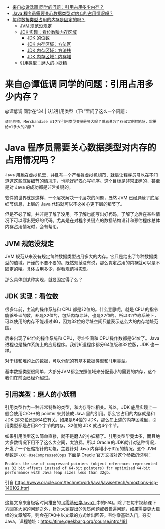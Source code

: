 

- [来自@谭低调 同学的问题：引用占用多少内存？](#%e6%9d%a5%e8%87%aa%e8%b0%ad%e4%bd%8e%e8%b0%83-%e5%90%8c%e5%ad%a6%e7%9a%84%e9%97%ae%e9%a2%98%e5%bc%95%e7%94%a8%e5%8d%a0%e7%94%a8%e5%a4%9a%e5%b0%91%e5%86%85%e5%ad%98)
- [Java 程序员需要关心数据类型对内存的占用情况吗？](#java-%e7%a8%8b%e5%ba%8f%e5%91%98%e9%9c%80%e8%a6%81%e5%85%b3%e5%bf%83%e6%95%b0%e6%8d%ae%e7%b1%bb%e5%9e%8b%e5%af%b9%e5%86%85%e5%ad%98%e7%9a%84%e5%8d%a0%e7%94%a8%e6%83%85%e5%86%b5%e5%90%97)
- [每种数据类型占用的内存是固定的吗？](#%e6%af%8f%e7%a7%8d%e6%95%b0%e6%8d%ae%e7%b1%bb%e5%9e%8b%e5%8d%a0%e7%94%a8%e7%9a%84%e5%86%85%e5%ad%98%e6%98%af%e5%9b%ba%e5%ae%9a%e7%9a%84%e5%90%97)
  - [JVM 规范没规定](#jvm-%e8%a7%84%e8%8c%83%e6%b2%a1%e8%a7%84%e5%ae%9a)
  - [JDK 实现：看位数和内存区域](#jdk-%e5%ae%9e%e7%8e%b0%e7%9c%8b%e4%bd%8d%e6%95%b0%e5%92%8c%e5%86%85%e5%ad%98%e5%8c%ba%e5%9f%9f)
    - [JDK 的位数](#jdk-%e7%9a%84%e4%bd%8d%e6%95%b0)
    - [JDK 内存区域：方法区](#jdk-%e5%86%85%e5%ad%98%e5%8c%ba%e5%9f%9f%e6%96%b9%e6%b3%95%e5%8c%ba)
    - [JDK 内存区域：方法栈](#jdk-%e5%86%85%e5%ad%98%e5%8c%ba%e5%9f%9f%e6%96%b9%e6%b3%95%e6%a0%88)
    - [JDK 内存区域：内存堆](#jdk-%e5%86%85%e5%ad%98%e5%8c%ba%e5%9f%9f%e5%86%85%e5%ad%98%e5%a0%86)
  - [引用类型：磨人的小妖精](#%e5%bc%95%e7%94%a8%e7%b1%bb%e5%9e%8b%e7%a3%a8%e4%ba%ba%e7%9a%84%e5%b0%8f%e5%a6%96%e7%b2%be)

# 来自@谭低调 同学的问题：引用占用多少内存？

@谭低调 同学在“34 | 认识引用类型（下）”里问了这么一个问题：

```
请问老师，Merchandise m1这个引用类型变量是多大呢？或者说为了存储实例的地址，需要给m1多大的内存？
```


# Java 程序员需要关心数据类型对内存的占用情况吗？

Java 用跑在虚拟机里，并且有一个严格得虚拟机规范，就是让程序员可以在不知道这这些底层细节的情况下，也能好好安心写程序。这个目标是非常正确的，甚至是对 Java 的成功都是非常关键的。

软件的世界就是这样，一个层次解决一个层次的问题，既然 JVM 已经屏蔽了底层细节信息，上层的 Java 代码就可以不必关心更下层的细节了。

但是不必了解，并非是了解了没用。不了解也能写出好代码，了解了之后在某些情况下可以写出更好的代码。尤其是在对程序关键点的数据结构设计和预估程序总体内存占用情况时，会有帮助。

## JVM 规范没规定

JVM 规范从来没有规定每种数据类型占用多大的内存。它只是给出了每种数据类型的值域。严谨的不要不要的。既然规范没有说，那么肯定占用的内存就可以是不固定的喽。具体占用多少，得看规范得实现。

那么具体到某种实现，就是固定得了么？

## JDK 实现：看位数

很多年前，主流的操作系统和 CPU 都是32位的。什么意思呢，就是 CPU 的指令能够处理的数，都是32位的，包括内存寻址，也是32位的。所以32位的系统下，可以使用的内存不能超过4G，因为32位的寻址空间只能表示这么大的内存地址范围。

后来出现了64位的操作系统和 CPU，寻址空间和 CPU 操作数都是64位了。Java 进程也是操作系统上的应用程序。我们知道程序都分64位版和32位版，JDK 也一样。

对于栈和堆的上的数据，可以分配的有基本数据类型和引用类型。

基本数据类型很简单，大部分JVM都会按照值域来分配最小的需要的内存，这个我们在前面已经介绍过。

## 引用类型：磨人的小妖精

引用类型作为一种非常特殊的类型，和内存寻址相关。所以，JDK 底层实现上一般会使用C/C++的 pointer 来封装成 Java 里的引用。那么它占用的内存就是和 JDK 是32位还是64位有关。如果是64位的 JDK，那么在上述的内存区域里，引用类型都是占用8个字节的内存。32位的 JDK 就占4个字节。

如果引用类型这么简单直接，就不是磨人的小妖精了。引用类型毕竟太多，而且绝大多数情况下用不了这么大空间，太浪费。所以 Oracle 的JDK就针对这种情况，开发了一个压缩指针的功能，主要针对 Java 内存堆小于32g的情况。这个 JVM 参数是`-XX:+UseCompressedOops` 下面是 Oracle 官方文档对这个参数的说明：

```
Enables the use of compressed pointers (object references represented as 32 bit offsets instead of 64-bit pointers) for optimized 64-bit performance with Java heap sizes less than 32gb.
```

引自 https://www.oracle.com/technetwork/java/javase/tech/vmoptions-jsp-140102.html



***

这篇文章来自极客时间推出的[《零基础学Java》](https://time.geekbang.org/course/intro/181)中的FAQ。除了在每节视频课下方回答大家的问题之外，针对大家提出的优质问题或者普遍问题，如果需要更大篇幅的文章解答，则会在FAQ中以文章的方式给出回答。带你零基础入门，夯实Java，课程地址：https://time.geekbang.org/course/intro/181


